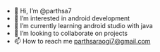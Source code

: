 - 👋 Hi, I’m @parthsa7
- 👀 I’m interested in android development
- 🌱 I’m currently learning android studio with java
- 💞️ I’m looking to collaborate on projects
- 📫 How to reach me parthsaraogi7@gmail.com

<!---
parthsa7/parthsa7 is a ✨ special ✨ repository because its `README.md` (this file) appears on your GitHub profile.
You can click the Preview link to take a look at your changes.
--->

